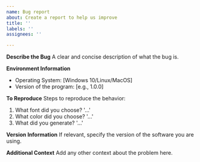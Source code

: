 ```yaml
---
name: Bug report
about: Create a report to help us improve
title: ''
labels: ''
assignees: ''

---
```


**Describe the Bug**
A clear and concise description of what the bug is.

**Environment Information**
- Operating System: [Windows 10/Linux/MacOS]
- Version of the program: [e.g., 1.0.0]

**To Reproduce**
Steps to reproduce the behavior:
1. What font did you choose? '...'
2. What color did you choose? '...'
3. What did you generate? '...'

**Version Information**
If relevant, specify the version of the software you are using.

**Additional Context**
Add any other context about the problem here.
